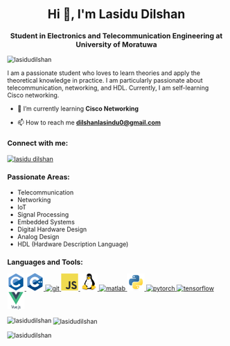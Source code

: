 <h1 align="center">Hi 👋, I'm Lasidu Dilshan</h1>
<h3 align="center">Student in Electronics and Telecommunication Engineering at University of Moratuwa</h3>

<p align="left"> <img src="https://komarev.com/ghpvc/?username=lasidudilshan&label=Profile%20views&color=0e75b6&style=flat" alt="lasidudilshan" /> </p>

I am a passionate student who loves to learn theories and apply the theoretical knowledge in practice. I am particularly passionate about telecommunication, networking, and HDL. Currently, I am self-learning Cisco networking.

- 🌱 I’m currently learning **Cisco Networking**

- 📫 How to reach me **dilshanlasindu0@gmail.com**

<h3 align="left">Connect with me:</h3>
<p align="left">
<a href="https://linkedin.com/in/lasidu dilshan" target="blank"><img align="center" src="https://raw.githubusercontent.com/rahuldkjain/github-profile-readme-generator/master/src/images/icons/Social/linked-in-alt.svg" alt="lasidu dilshan" height="30" width="40" /></a>
</p>

<h3 align="left">Passionate Areas:</h3>
<ul>
  <li>Telecommunication</li>
  <li>Networking</li>
  <li>IoT</li>
  <li>Signal Processing</li>
  <li>Embedded Systems</li>
  <li>Digital Hardware Design</li>
  <li>Analog Design</li>
  <li>HDL (Hardware Description Language)</li>
</ul>

<h3 align="left">Languages and Tools:</h3>
<p align="left"> <a href="https://www.cprogramming.com/" target="_blank" rel="noreferrer"> <img src="https://raw.githubusercontent.com/devicons/devicon/master/icons/c/c-original.svg" alt="c" width="40" height="40"/> </a> <a href="https://www.w3schools.com/cpp/" target="_blank" rel="noreferrer"> <img src="https://raw.githubusercontent.com/devicons/devicon/master/icons/cplusplus/cplusplus-original.svg" alt="cplusplus" width="40" height="40"/> </a> <a href="https://git-scm.com/" target="_blank" rel="noreferrer"> <img src="https://www.vectorlogo.zone/logos/git-scm/git-scm-icon.svg" alt="git" width="40" height="40"/> </a> <a href="https://developer.mozilla.org/en-US/docs/Web/JavaScript" target="_blank" rel="noreferrer"> <img src="https://raw.githubusercontent.com/devicons/devicon/master/icons/javascript/javascript-original.svg" alt="javascript" width="40" height="40"/> </a> <a href="https://www.linux.org/" target="_blank" rel="noreferrer"> <img src="https://raw.githubusercontent.com/devicons/devicon/master/icons/linux/linux-original.svg" alt="linux" width="40" height="40"/> </a> <a href="https://www.mathworks.com/" target="_blank" rel="noreferrer"> <img src="https://upload.wikimedia.org/wikipedia/commons/2/21/Matlab_Logo.png" alt="matlab" width="40" height="40"/> </a> <a href="https://www.python.org" target="_blank" rel="noreferrer"> <img src="https://raw.githubusercontent.com/devicons/devicon/master/icons/python/python-original.svg" alt="python" width="40" height="40"/> </a> <a href="https://pytorch.org/" target="_blank" rel="noreferrer"> <img src="https://www.vectorlogo.zone/logos/pytorch/pytorch-icon.svg" alt="pytorch" width="40" height="40"/> </a> <a href="https://www.tensorflow.org" target="_blank" rel="noreferrer"> <img src="https://www.vectorlogo.zone/logos/tensorflow/tensorflow-icon.svg" alt="tensorflow" width="40" height="40"/> </a> <a href="https://vuejs.org/" target="_blank" rel="noreferrer"> <img src="https://raw.githubusercontent.com/devicons/devicon/master/icons/vuejs/vuejs-original-wordmark.svg" alt="vuejs" width="40" height="40"/> </a> </p>

<p><img align="left" src="https://github-readme-stats.vercel.app/api/top-langs?username=lasidudilshan&show_icons=true&locale=en&layout=compact" alt="lasidudilshan" /></p>

<p>&nbsp;<img align="center" src="https://github-readme-stats.vercel.app/api?username=lasidudilshan&show_icons=true&locale=en" alt="lasidudilshan" /></p>

<p><img align="center" src="https://github-readme-streak-stats.herokuapp.com/?user=lasidudilshan&" alt="lasidudilshan" /></p>
